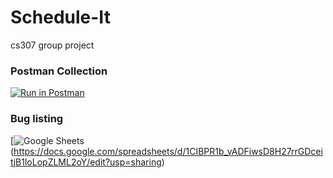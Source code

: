 # Schedule-It
cs307 group project

### Postman Collection
[![Run in Postman](https://run.pstmn.io/button.svg)](https://app.getpostman.com/run-collection/46ed75ba901e6e9fb1eb)

### Bug listing
[![Google Sheets](https://png.icons8.com/google-sheets/color/50)(https://docs.google.com/spreadsheets/d/1CIBPR1b_vADFiwsD8H27rrGDceitjB1loLopZLML2oY/edit?usp=sharing)

